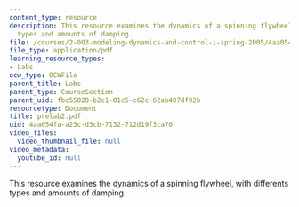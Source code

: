 ```yaml
---
content_type: resource
description: This resource examines the dynamics of a spinning flywheel, with differents
  types and amounts of damping.
file: /courses/2-003-modeling-dynamics-and-control-i-spring-2005/4aa054faa23cd3cb7132712d19f3ca70_prelab2.pdf
file_type: application/pdf
learning_resource_types:
- Labs
ocw_type: OCWFile
parent_title: Labs
parent_type: CourseSection
parent_uid: fbc55028-b2c1-01c5-c62c-62ab407df92b
resourcetype: Document
title: prelab2.pdf
uid: 4aa054fa-a23c-d3cb-7132-712d19f3ca70
video_files:
  video_thumbnail_file: null
video_metadata:
  youtube_id: null
---
```

This resource examines the dynamics of a spinning flywheel, with differents types and amounts of damping.

